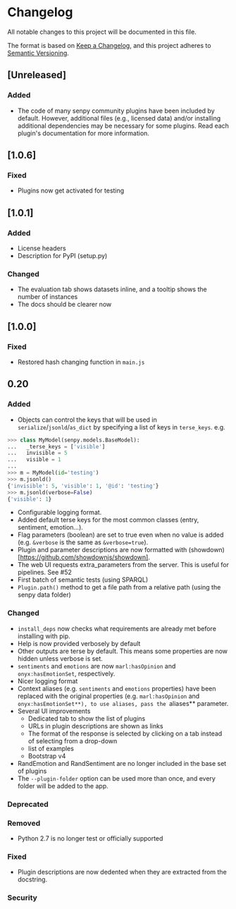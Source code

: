 # Changelog
All notable changes to this project will be documented in this file.

The format is based on [Keep a Changelog](https://keepachangelog.com/en/1.0.0/),
and this project adheres to [Semantic Versioning](https://semver.org/spec/v2.0.0.html).

## [Unreleased]
### Added
* The code of many senpy community plugins have been included by default. However, additional files (e.g., licensed data) and/or installing additional dependencies may be necessary for some plugins. Read each plugin's documentation for more information.

## [1.0.6]
### Fixed
* Plugins now get activated for testing
## [1.0.1]
### Added
* License headers
* Description for PyPI (setup.py)

### Changed
* The evaluation tab shows datasets inline, and a tooltip shows the number of instances
* The docs should be clearer now

## [1.0.0]
### Fixed
* Restored hash changing function in `main.js`

## 0.20

### Added
* Objects can control the keys that will be used in `serialize`/`jsonld`/`as_dict` by specifying a list of keys in `terse_keys`.
e.g.
```python
>>> class MyModel(senpy.models.BaseModel):
...   _terse_keys = ['visible']
...   invisible = 5
...   visible = 1
...
>>> m = MyModel(id='testing')
>>> m.jsonld()
{'invisible': 5, 'visible': 1, '@id': 'testing'}
>>> m.jsonld(verbose=False)
{'visible': 1}
```
* Configurable logging format.
* Added default terse keys for the most common classes (entry, sentiment, emotion...).
* Flag parameters (boolean) are set to true even when no value is added (e.g. `&verbose` is the same as `&verbose=true`).
* Plugin and parameter descriptions are now formatted with (showdown)[https://github.com/showdownjs/showdown].
* The web UI requests extra_parameters from the server. This is useful for pipelines. See #52
* First batch of semantic tests (using SPARQL)
* `Plugin.path()` method to get a file path from a relative path (using the senpy data folder)

### Changed
* `install_deps` now checks what requirements are already met before installing with pip.
* Help is now provided verbosely by default
* Other outputs are terse by default. This means some properties are now hidden unless verbose is set.
* `sentiments` and `emotions` are now `marl:hasOpinion` and `onyx:hasEmotionSet`, respectively.
* Nicer logging format
* Context aliases (e.g. `sentiments` and `emotions` properties) have been replaced with the original properties (e.g. `marl:hasOpinion` and `onyx:hasEmotionSet**), to use aliases, pass the `aliases** parameter.
* Several UI improvements
  * Dedicated tab to show the list of plugins
  * URLs in plugin descriptions are shown as links
  * The format of the response is selected by clicking on a tab instead of selecting from a drop-down
  * list of examples
  * Bootstrap v4
* RandEmotion and RandSentiment are no longer included in the base set of plugins
* The `--plugin-folder` option can be used more than once, and every folder will be added to the app.

### Deprecated
### Removed
* Python 2.7 is no longer test or officially supported
### Fixed
* Plugin descriptions are now dedented when they are extracted from the docstring.
### Security

